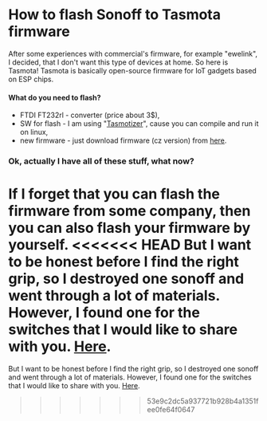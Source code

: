# How to flash Sonoff to Tasmota firmware
After some experiences with commercial's firmware, for example "ewelink", I decided, that I don't want this type of devices at home. So here is Tasmota! Tasmota is basically open-source firmware for IoT gadgets based on ESP chips.

#### What do you need to flash?
 * FTDI FT232rl - converter (price about 3$),
 * SW for flash - I am using "[Tasmotizer](https://github.com/tasmota/tasmotizer)", cause you can compile and run it on linux,
 * new firmware - just download firmware (cz version) from [here](https://github.com/arendst/Tasmota/releases/download/v11.0.0/tasmota-CZ.bin).

 ### Ok, actually I have all of these stuff, what now?
 If I forget that you can flash the firmware from some company, then you can also flash your firmware by yourself.
<<<<<<< HEAD
But I want to be honest before I find the right grip, so I destroyed one sonoff and went through a lot of materials. However, I found one for the switches that I would like to share with you. [Here](https://www.youtube.com/watch?v=teEEMM_cCxQ).
=======
But I want to be honest before I find the right grip, so I destroyed one sonoff and went through a lot of materials. However, I found one for the switches that I would like to share with you. [Here](https://www.youtube.com/watch?v=teEEMM_cCxQ).
>>>>>>> 53e9c2dc5a937721b928b4a1351fee0fe64f0647
